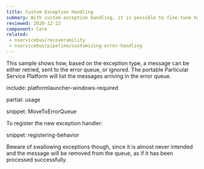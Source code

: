 ```yaml
---
title: Custom Exception Handling
summary: With custom exception handling, it is possible to fine-tune how exceptions should be handled after they have been retried
reviewed: 2020-12-22
component: Core
related:
 - nservicebus/recoverability
 - nservicebus/pipeline/customizing-error-handling
---
```


This sample shows how, based on the exception type, a message can be either retried, sent to the error queue, or ignored. The portable Particular Service Platform will list the messages arriving in the error queue.

include: platformlauncher-windows-required

partial: usage

snippet: MoveToErrorQueue

To register the new exception handler:

snippet: registering-behavior

Beware of swallowing exceptions though, since it is almost never intended and the message will be removed from the queue, as if it has been processed successfully.
